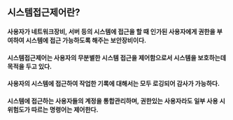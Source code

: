 ## 시스템접근제어란?
#### 사용자가 네트워크장비, 서버 등의 시스템에 접근을 할 때 인가된 사용자에게 권한을 부여하여 시스템에 접근 가능하도록 해주는 보안장비이다.
#### 시스템접근제어는 사용자의 무분별한 시스템 접근을 제어함으로서 시스템을 보호하는데 목적을 두고 있다.
#### 사용자의 시스템에 접근하여 작업한 기록에 대해서는 모두 로깅되어 감사가 가능하다.
#### 시스템에 접근하는 사용자들의 계정을 통합관리하며, 권한있는 사용자라도 일부 사용 시 위험도가 따르는 명령어는 제어한다.
